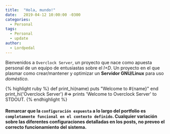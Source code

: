 ```yaml
---
title:  "Hola, mundo!"
date:   2019-04-12 10:00:00 -0300
categories:
  - Personal
tags:
  - Personal
  - update
author:
  - Lordpedal
---
```


Bienvenidos a `Overclock Server`, un proyecto que nace como apuesta personal de un equipo de entusiastas sobre el *I+D*.
Un proyecto en el que plasmar como crear/mantener y optimizar un **Servidor GNU/Linux** para uso *doméstico*.

{% highlight ruby %}
def print_hi(name)
  puts "Welcome to #{name}"
end
print_hi('Overclock Server')
#=> prints 'Welcome to Overclock Server' to STDOUT.
{% endhighlight %}

#### Remarcar que la `configuración expuesta` a lo largo del portfolio es `completamente funcional en el contexto definido`. **Cualquier variación** sobre las diferentes configuraciones detalladas en los posts, **no preveo el correcto funcionamiento del sistema**.
